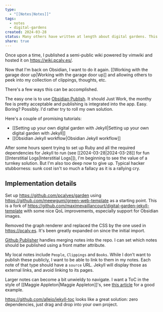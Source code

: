 ```yaml
---
type:
  - "[[Notes|Notes]]"
tags:
  - notes
  - digital-gardens
created: 2024-03-28
status: Many others have written at length about digital gardens. This is more about my own process of setting one up.
share: true
---
```


Once upon a time, I published a semi-public wiki powered by vimwiki and hosted it on https://wiki.pcalv.es/.

Now that I'm back on Obsidian, I want to do it again. [[Working with the garage door up|Working with the garage door up]] and allowing others to peek into my collection of clippings, thoughts, etc. 

There's a few ways this can be accomplished. 

The easy one is to use [Obsidian Publish](https://obsidian.md/publish). It should Just Work, the monthy fee is pretty acceptable and publishing is integrated into the app. Easy. Boring? Possibly. I'd rather try to roll my own solution.

Here's a couple of promising tutorials:
- [[Setting up your own digital garden with Jekyll|Setting up your own digital garden with Jekyll]]
- [[Obsidian Jekyll workflow|Obsidian Jekyll workflow]]

After some hours spent trying to set up Ruby and all the required dependencies for Jekyll to run (see [[2024-03-28|2024-03-28]] for fun [[Interstitial Logs|Interstitial Logs]]), I'm beginning to see the value of a turnkey solution. But I'm also too deep now to give up. Typical hacker stubborness: sunk cost isn't so much a fallacy as it is a rallying cry.

## Implementation details

Set up https://github.com/pcalves/garden using https://github.com/meewgumi/green-web-template as a starting point. This is a fork of https://github.com/maximevaillancourt/digital-garden-jekyll-template with some nice QoL improvements, especially support for Obsidian images.

Removed the graph renderer and replaced the CSS by the one used in https://pcalv.es. It's been greatly expanded on since the initial import.

[Github Publisher](https://github.com/ObsidianPublisher/obsidian-github-publisher) handles merging notes into the repo. I can set which notes should be published using a front matter attribute.

My local notes include `People`, `Clippings` and `Books`. While I don’t want to publish these publicly, I want to be able to link to them in my notes. Each note of that type should have a `source` URL. Jekyll will display those as external links, and avoid linking to its pages.

Larger notes can become a bit unwieldy to navigate. I want a ToC in the style of [[Maggie Appleton|Maggie Appleton]]'s, see [this article](https://maggieappleton.com/nontechnical-gardening) for a good example.

https://github.com/allejo/jekyll-toc looks like a great solution: zero dependencies, just drag and drop into your own project.